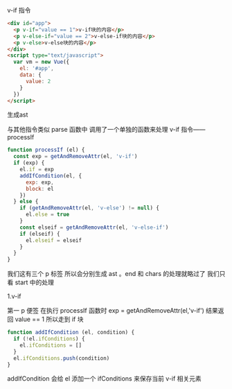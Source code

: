 v-if 指令

```html
<div id="app">
  <p v-if="value == 1">v-if块的内容</p>
  <p v-else-if="value == 2">v-else-if块的内容</p>
  <p v-else>v-else块的内容</p>
</div>
<script type="text/javascript">
  var vm = new Vue({
	el: '#app',
	data: {
	  value: 2
	}
  })
</script>
```

生成ast

与其他指令类似 parse 函数中 调用了一个单独的函数来处理 v-if 指令——processIf

```javascript
function processIf (el) {
  const exp = getAndRemoveAttr(el, 'v-if')
  if (exp) {
    el.if = exp
    addIfCondition(el, {
      exp: exp,
      block: el
    })
  } else {
    if (getAndRemoveAttr(el, 'v-else') != null) {
      el.else = true
    }
    const elseif = getAndRemoveAttr(el, 'v-else-if')
    if (elseif) {
      el.elseif = elseif
    }
  }
}
```

我们这有三个 p 标签 所以会分别生成 ast 。end 和 chars 的处理就略过了 我们只看 start 中的处理

1.v-if

第一 p 便签 在执行 processIf 函数时 exp = getAndRemoveAttr(el,'v-if') 结果返回 value == 1 所以走到 if 块

```javascript
function addIfCondition (el, condition) {
  if (!el.ifConditions) {
    el.ifConditions = []
  }
  el.ifConditions.push(condition)
}
```

addIfCondition 会给 el 添加一个 ifConditions 来保存当前 v-if 相关元素